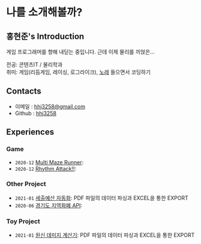 # **나를 소개해볼까?**

## 홍현준's Introduction

게임 프로그래머를 향해 내딛는 중입니다. 근데 이제 물리를 끼얹은...

전공: 콘텐츠IT / 물리학과  
취미: 게임(리듬게임, 레이싱, 로그라이크), [노래](https://www.youtube.com/watch?v=nxKfi-6EtmY) 들으면서 코딩하기


## Contacts

- 이메일 : hhj3258@gmail.com
- Github : [hhj3258](https://github.com/hhj3258)

## Experiences

### Game

- `2020-12` [Multi Maze Runner](https://github.com/hhj3258/UE4_MultiMazeRunner): 
- `2020-12` [Rhythm Attack!!](https://github.com/hhj3258/Unity_RhythmAttack): 

### Other Project

- `2021-01` [세출예산 자동화](https://github.com/hhj3258/ExpenditureBudgets_AutomationProgram): PDF 파일의 데이터 파싱과 EXCEL을 통한 EXPORT
- `2020-06` [경기도 지역화폐 API](https://github.com/hhj3258/JAVA_Gyeonggi-do_LocalCurrency_API_Table-Map): 

### Toy Project

- `2021-01` [원신 데미지 계산기](https://github.com/hhj3258/Genshin_DamageFormulaCalculator): PDF 파일의 데이터 파싱과 EXCEL을 통한 EXPORT

